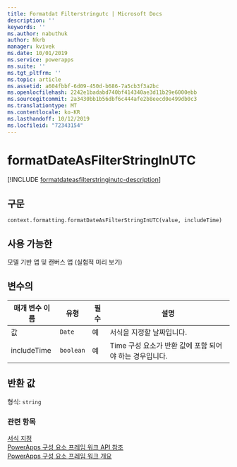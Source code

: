 ```yaml
---
title: Formatdat Filterstringutc | Microsoft Docs
description: ''
keywords: ''
ms.author: nabuthuk
author: Nkrb
manager: kvivek
ms.date: 10/01/2019
ms.service: powerapps
ms.suite: ''
ms.tgt_pltfrm: ''
ms.topic: article
ms.assetid: a604fbbf-6d09-450d-b686-7a5cb3f3a2bc
ms.openlocfilehash: 2242e1badabd740bf414340ae3d11b29e6000ebb
ms.sourcegitcommit: 2a3430bb1b56dbf6c444afe2b8eecd0e499db0c3
ms.translationtype: MT
ms.contentlocale: ko-KR
ms.lasthandoff: 10/12/2019
ms.locfileid: "72343154"
---
```

# <a name="formatdateasfilterstringinutc"></a>formatDateAsFilterStringInUTC

[!INCLUDE [formatdateasfilterstringinutc-description](includes/formatdateasfilterstringinutc-description.md)]

## <a name="syntax"></a>구문

`context.formatting.formatDateAsFilterStringInUTC(value, includeTime)`

## <a name="available-for"></a>사용 가능한 

모델 기반 앱 및 캔버스 앱 (실험적 미리 보기)

## <a name="parameters"></a>변수의

| 매개 변수 이름|유형|필수|설명|
| ------------- |----|--------|-----------|
|값|`Date`|예|서식을 지정할 날짜입니다.|
|includeTime|`boolean`|예| Time 구성 요소가 반환 값에 포함 되어야 하는 경우입니다.|

## <a name="return-value"></a>반환 값

형식: `string`


### <a name="related-topics"></a>관련 항목

[서식 지정](../formatting.md)<br/>
[PowerApps 구성 요소 프레임 워크 API 참조](../../reference/index.md)<br/>
[PowerApps 구성 요소 프레임 워크 개요](../../overview.md)